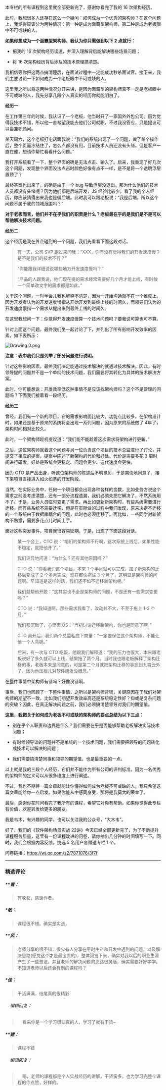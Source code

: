 <p data-nodeid="77467">本专栏的所有课程到这里就全部更新完了，感谢你看完了我的 16 次架构经历。</p>
<p data-nodeid="77468">此时，我想很多人还存在这么一个疑问：如何成为一个优秀的架构师？在这个问题上，我觉得应该分为两种情况：第一种是成为面霸型架构师，第二种是成为老板眼中不可或缺的人。</p>
<p data-nodeid="77469"><strong data-nodeid="77545">如果你想成为一个面霸型架构师，我认为你只需做到以下 2 点就行：</strong></p>
<ul data-nodeid="77470">
<li data-nodeid="77471">
<p data-nodeid="77472">把我的 16 次架构经历读透，并深入理解背后能解决哪些场景问题；</p>
</li>
<li data-nodeid="77473">
<p data-nodeid="77474">将 16 次架构经历背后涉及的技术原理搞清楚。</p>
</li>
</ul>
<p data-nodeid="77475">我相信等你把这两点搞清楚后，在面试过程中一定能成功秒杀面试官。接下来，我们主要讨论一下如何成为一个老板眼中不可或缺的人。</p>
<p data-nodeid="77476">这里我之所以将这两种情况分开来讲，是因为面霸型的架构师真不一定是老板眼中不可或缺的人，我先分享几段个人真实的经历你就能明白了。</p>
<p data-nodeid="77477"><strong data-nodeid="77553">经历一</strong></p>
<p data-nodeid="77478">在工作第三年的时候，我认识了一个老板，他当时开了一家国外外包公司。因为觉得我技术不错，所以他一直希望我能去他们公司就职，不过我没答应，只是提议可以当兼职顾问。</p>
<p data-nodeid="77479">某天周六，这个老板打电话跟我说：“我们的系统出现了一个问题，做了某个操作后，整个页面冻结住了，怎么点都没有用，目前技术人员还没有头绪，但是客户一直在催，想请你帮忙看看什么问题。”</p>
<p data-nodeid="77480">我打开系统看了一下，整个界面的确是无法点击、输入了。后来，我重现了好几次这个问题，发现整个界面没法点击时颜色好像有点不一样，是不是将一个透明浮层置顶了？</p>
<p data-nodeid="77481">最终答案也出来了，的确是由于一个 bug 导致浮层没退出。那为什么他们的技术人员都没有头绪呢？因为他们都是后端开发，JS 经验比较少。看了我的个人经历，你应该猜得出来我也是偏后端。此时我可以跟老板说：“我是后端，所以这个问题不属于我的领域范围吗？”</p>
<p data-nodeid="77482"><strong data-nodeid="77561">对于老板而言，他们并不在乎我们的职责是什么？老板最在乎的是我们是不是可以帮他解决技术问题。</strong></p>
<p data-nodeid="77483"><strong data-nodeid="77565">经历二</strong></p>
<p data-nodeid="77484">这个经历是我在外企碰到的一个问题，我们先看看下面这段对话。</p>
<blockquote data-nodeid="79352">
<p data-nodeid="79353">有一天，公司 SVP 跑过来问我：“XXX，你有没有觉得我们的开发速度慢？是不是我们的技术不行？”</p>
<p data-nodeid="79354">“你能跟我详细说说哪些地方开发速度慢吗？”</p>
<p data-nodeid="79355" class="">“产品的人跟我说，他们现在提的需求经常需要好几个月才能上线，有时候一个简单改文字的需求都是如此。”</p>
</blockquote>




<p data-nodeid="77489">关于这个问题，一时半会儿我也解释不清楚，因为一开始沟通就不在一个维度上。因为开发者认为的开发速度慢指从开始开发到最终上线的时间久，而领导们认为的开发速度慢指一个需求从提出来到最终上线的时间久。</p>
<p data-nodeid="77490">在这里我想问一下：你觉得开发速度慢算一个技术问题吗？要我说可算也可不算。</p>
<p data-nodeid="77491">针对上面这个问题，最终我们坐一起讨论了下，并列出了所有影响开发效率的因素，如下表所示：</p>
<p data-nodeid="79695" class=""><img src="https://s0.lgstatic.com/i/image6/M00/02/39/CioPOWAdDhOAJnE_AACBMz_FQ_k354.png" alt="Drawing 0.png" data-nodeid="79698"></p>


<p data-nodeid="77509"><strong data-nodeid="77592">注意：表中我们只是列举了部分问题进行说明。</strong></p>
<p data-nodeid="77510">针对这些影响因素，最终我们决定能通过技术解决的就通过技术解决。因此，有时领导提的问题并不是一个单纯的技术问题，我们需要将其转化为具体的技术解决方案。</p>
<p data-nodeid="77511">此时，你可能想说：开发效率低这种事情不是应该找架构师吗？这个不是管理的问题吗？下面我们接着看一段经历。</p>
<p data-nodeid="77512"><strong data-nodeid="77598">经历三</strong></p>
<p data-nodeid="77513">曾经，我们有一个新的项目，它的需求影响面比较大，功能点比较多。在架构设计时，如果还是基于原来的系统将会出现一系列问题，因为原来的系统做了 4年了，架构时间相对比较久。</p>
<p data-nodeid="77514">此时，一个架构师趁机提议道：“我们能不能趁着这次需求将架构进行更新。”</p>
<p data-nodeid="77515">之后，这位架构师就着这个问题与另一位负责这个项目的技术总监进行了讨论，并提交了相应的提案，提案中陈述了新架构的代价和好处。代价是需要多花 3 周时间进行研发，好处是系统会更稳定、问题会更少、迭代速度会更快。</p>
<p data-nodeid="77516">因为 CTO 是产品出身，听这位架构师的陈述后不明觉厉，于是爽快地同意了，接下来项目直接进入如火如荼的开发阶段。</p>
<p data-nodeid="77517">当然，在实际业务中，任何一个项目都会出现各种各样的变数，比如业务方说这个需求之前没考虑清楚，还有一部分流程遗漏，我们必须先把它解决了，不然系统用不了。于是，业务人员临时变更了需求。再比如更新新架构时，有些系统需要进行迁移，而有些系统不需要迁移，但是在实际做的过程中我们发现，原来决定不迁移的一个系统由于数据库耦合的问题，此时也必须迁移了。再比如，一些同学对新架构不熟悉，需要多花点儿时间上手。</p>
<p data-nodeid="77518">面对这些突发事件，项目就很容易延期。于是，出现了下面这段对话。</p>
<blockquote data-nodeid="87403">
<p data-nodeid="87404">某一个会上，CTO 说：“咱们的架构师不行啊，这次系统上线后，如果性能不稳定，就把他开了。”</p>
<p data-nodeid="87405">我们诧异地问道：“为什么？还有其他原因吗？”</p>
<p data-nodeid="87406">CTO 说：“你看我们这个项目，本来 1 个半月就可以完成，加了新架构的迁移后变成了 2 个多月完成，现在都快拖成 3 个月了，这明显是架构师的问题啊。早知道是这样的话，我们还不如不迁移新架构呢。”</p>
<p data-nodeid="87407">我们就帮他开脱：“这其实也不全是架构师的问题，不是还有一些需求变更吗？”</p>
<p data-nodeid="87408">CTO 说：“我知道啊，那些需求我看了，改动并不大，不至于拖上 1-2 个月。”</p>
<p data-nodeid="87409">我们都沉默了，心里面 OS：“当初讨论迁移新架构，你也是同意了啊。”</p>
<p data-nodeid="87410">CTO 离开后，我们两个总监私底下商量：“一定要保住这个架构师，不能让他一个人背锅。”</p>
<p data-nodeid="87411" class="te-preview-highlight">后来，有一次与 CTO 吃饭，他跟我们解释道：“我的压力也很大，本来跟老板说好了多久就可以上线，结果拖了两个月。当时我也跟老板解释了架构迁移的事，老板本来是同意的，可是第二个月就把架构迁移的事忘到九霄云外了，因为他压根儿对软件研发没概念。”</p>
</blockquote>





























<p data-nodeid="77523">在整件事情中架构师有错吗？好像没错啊。</p>
<p data-nodeid="77524">事后，我们也回顾了一下整件事情，之所以是架构师背锅，关键原因在于我们对架构师的期望不一致，比如我们期望开发效率高还是系统稳定性好？抑或是复杂问题的突破？因此，在真正解决问题之前，我们必须搞清楚领导对我们的期望值。</p>
<p data-nodeid="77525"><strong data-nodeid="77624">这里，我把关于如何成为老板不可或缺的架构师的要点总结为以下三点：</strong></p>
<ul data-nodeid="77526">
<li data-nodeid="77527">
<p data-nodeid="77528">别在乎个人职责和边界是什么？我们需要在乎是否能够帮助老板解决实际技术问题；</p>
</li>
<li data-nodeid="77529">
<p data-nodeid="77530">有时候领导谈的问题并不是单纯的一个技术问题，我们需要把领导的问题转化成技术可以解决的问题；</p>
</li>
<li data-nodeid="77531">
<p data-nodeid="77532">我们需要搞清楚同事和领导的期望值，也是最重要的一点。</p>
</li>
</ul>
<p data-nodeid="77533">以上就是我的三段个人经历，它们并不能作为所有公司的评判标准。因为一名优秀的架构师的定义可以从很多维度上进行阐述。</p>
<p data-nodeid="77534">不过，我也不期待一篇文章就能让你懂得如何成为老板不可或缺的人，我只希望这篇文章能给你一点启发。如果你能从中感同身受，那将是我莫大的荣幸了。</p>
<p data-nodeid="77535">最后，感谢你花时间看完了我所有的课程，希望它对你有帮助。如果你觉得此专栏有价值，欢迎转发给更多的朋友。</p>
<p data-nodeid="77536">我是韦木，有兴趣的同学，也可以关注我的公众号，“大木韦”。</p>
<p data-nodeid="77537">好了，我们的《软件架构场景实战 22讲》今天已经全部更新完了，为了不断提升课程服务质量，这里有一份课程改进的问卷，请你抽出几分钟的时间填写一下。同时，我们会根据内容反馈，挑选 5 名用户各赠送专栏 1 个。</p>
<p data-nodeid="77538">问卷链接：<a href="https://wj.qq.com/s2/7871076/3f7f" data-nodeid="77636">https://wj.qq.com/s2/7871076/3f7f</a></p>

---

### 精选评论

##### **青：
> 有收获，感谢作者。

##### *敏：
> 课程很不错。确实是实战，

##### **风：
> 老师分享的很不错，很少有人分享在平时生产和开发中遇到的问题，以及解决思路(感觉这个才是最宝贵的)，整体阅览下来，确实对我以后的职业生涯产生了一些想法。并且老师的解决问题的思路很灵活，确实需要好好学学。不知道老师以后还会有别的课程吗？

##### *佳：
> 干活满满，结尾真的很精彩

 ###### &nbsp;&nbsp;&nbsp; 编辑回复：
> &nbsp;&nbsp;&nbsp; 看来你是一个学习很认真的人，学习了就有干货~

##### **建：
> 课程不错

 ###### &nbsp;&nbsp;&nbsp; 编辑回复：
> &nbsp;&nbsp;&nbsp; 嗯，老师的课程都是个人实战经历的讲解，干货蛮多，也为学习完整个课程的你点赞，好样的。

